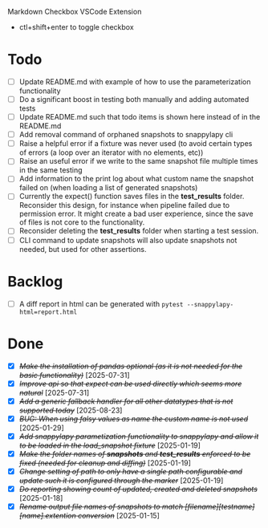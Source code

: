 Markdown Checkbox VSCode Extension
- ctl+shift+enter to toggle checkbox

# Todo
- [ ] Update README.md with example of how to use the parameterization functionality
- [ ] Do a significant boost in testing both manually and adding automated tests
- [ ] Update README.md such that todo items is shown here instead of in the README.md
- [ ] Add removal command of orphaned snapshots to snappylapy cli
- [ ] Raise a helpful error if a fixture was never used (to avoid certain types of errors (a loop over an iterator with no elements, etc))
- [ ] Raise an useful error if we write to the same snapshot file multiple times in the same testing
- [ ] Add information to the print log about what custom name the snapshot failed on (when loading a list of generated snapshots)
- [ ] Currently the expect() function saves files in the __test_results__ folder. Reconsider this design, for instance when pipeline failed due to permission error. It might create a bad user experience, since the save of files is not core to the functionality.
- [ ] Reconsider deleting the __test_results__ folder when starting a test session.
- [ ] CLI command to update snapshots will also update snapshots not needed, but used for other assertions.

# Backlog
- [ ] A diff report in html can be generated with `pytest --snappylapy-html=report.html`

# Done
- [X] ~~*Make the installation of pandas optional (as it is not needed for the basic functionality)*~~ [2025-07-31]
- [X] ~~*Improve api so that expect can be used directly which seems more natural*~~ [2025-07-31]
- [X] ~~*Add a generic fallback handler for all other datatypes that is not supported today*~~ [2025-08-23]
- [X] ~~*BUG: When using falsy values as name the custom name is not used*~~ [2025-01-29]
- [X] ~~*Add snappylapy parametization functionality to snappylapy and allow it to be loaded in the load_snapshot fixture*~~ [2025-01-19]
- [X] ~~*Make the folder names of __snapshots__ and __test_results__ enforced to be fixed (needed for cleanup and diffing)*~~ [2025-01-19]
- [X] ~~*Change setting of path to only have a single path configurable and update such it is configured through the marker*~~ [2025-01-19]
- [X] ~~*Do reporting showing count of updated, created and deleted snapshots*~~ [2025-01-18]
- [X] ~~*Rename output file names of snapshots to match [filename][testname][name].extention conversion*~~ [2025-01-15]
